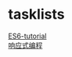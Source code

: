 # tasklists
[ES6-tutorial](https://github.com/haohailiang/ES6-tutorial)  
[响应式编程](https://github.com/haohailiang/taskmgr)  
